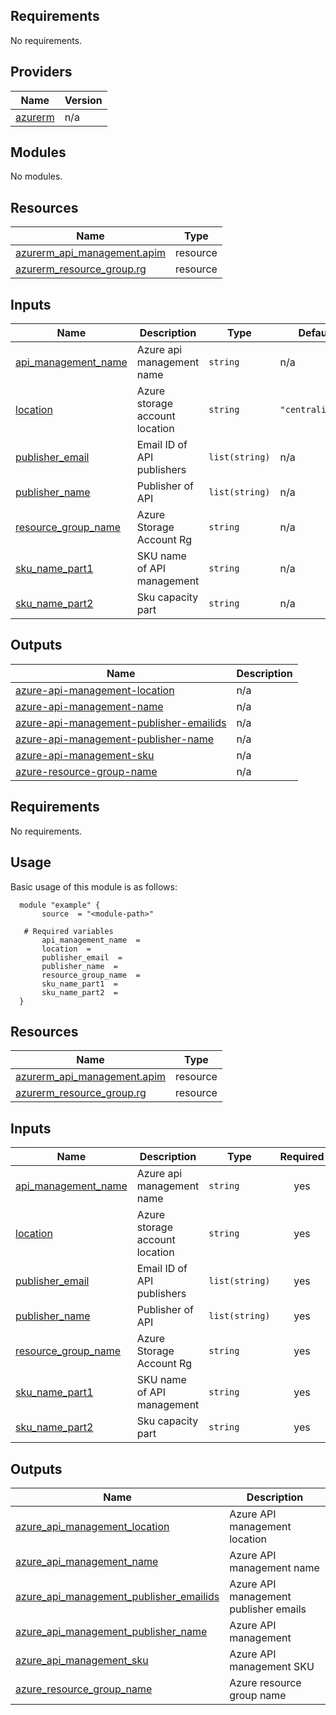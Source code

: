 <!-- BEGIN_TF_DOCS -->
## Requirements

No requirements.

## Providers

| Name | Version |
|------|---------|
| <a name="provider_azurerm"></a> [azurerm](#provider\_azurerm) | n/a |

## Modules

No modules.

## Resources

| Name | Type |
|------|------|
| [azurerm_api_management.apim](https://registry.terraform.io/providers/hashicorp/azurerm/latest/docs/resources/api_management) | resource |
| [azurerm_resource_group.rg](https://registry.terraform.io/providers/hashicorp/azurerm/latest/docs/resources/resource_group) | resource |

## Inputs

| Name | Description | Type | Default | Required |
|------|-------------|------|---------|:--------:|
| <a name="input_api_management_name"></a> [api\_management\_name](#input\_api\_management\_name) | Azure api management name | `string` | n/a | yes |
| <a name="input_location"></a> [location](#input\_location) | Azure storage account location | `string` | `"centralindia"` | no |
| <a name="input_publisher_email"></a> [publisher\_email](#input\_publisher\_email) | Email ID of API publishers | `list(string)` | n/a | yes |
| <a name="input_publisher_name"></a> [publisher\_name](#input\_publisher\_name) | Publisher of API | `list(string)` | n/a | yes |
| <a name="input_resource_group_name"></a> [resource\_group\_name](#input\_resource\_group\_name) | Azure Storage Account Rg | `string` | n/a | yes |
| <a name="input_sku_name_part1"></a> [sku\_name\_part1](#input\_sku\_name\_part1) | SKU name of API management | `string` | n/a | yes |
| <a name="input_sku_name_part2"></a> [sku\_name\_part2](#input\_sku\_name\_part2) | Sku capacity part | `string` | n/a | yes |

## Outputs

| Name | Description |
|------|-------------|
| <a name="output_azure-api-management-location"></a> [azure-api-management-location](#output\_azure-api-management-location) | n/a |
| <a name="output_azure-api-management-name"></a> [azure-api-management-name](#output\_azure-api-management-name) | n/a |
| <a name="output_azure-api-management-publisher-emailids"></a> [azure-api-management-publisher-emailids](#output\_azure-api-management-publisher-emailids) | n/a |
| <a name="output_azure-api-management-publisher-name"></a> [azure-api-management-publisher-name](#output\_azure-api-management-publisher-name) | n/a |
| <a name="output_azure-api-management-sku"></a> [azure-api-management-sku](#output\_azure-api-management-sku) | n/a |
| <a name="output_azure-resource-group-name"></a> [azure-resource-group-name](#output\_azure-resource-group-name) | n/a |
<!-- END_TF_DOCS -->
<!-- BEGIN_AUTOMATED_TF_DOCS_BLOCK -->
## Requirements

No requirements.
## Usage
Basic usage of this module is as follows:
  ```hcl
    module "example" {
      	 source  = "<module-path>"
      
	 # Required variables
      	 api_management_name  = 
      	 location  = 
      	 publisher_email  = 
      	 publisher_name  = 
      	 resource_group_name  = 
      	 sku_name_part1  = 
      	 sku_name_part2  = 
    }
  ```

## Resources

| Name | Type |
|------|------|
| [azurerm_api_management.apim](https://registry.terraform.io/providers/hashicorp/azurerm/latest/docs/resources/api_management) | resource |
| [azurerm_resource_group.rg](https://registry.terraform.io/providers/hashicorp/azurerm/latest/docs/resources/resource_group) | resource |

## Inputs

| Name | Description | Type | Required |
|------|-------------|------|:--------:|
| <a name="input_api_management_name"></a> [api_management_name](#input_api_management_name) | Azure api management name | `string` | yes |
| <a name="input_location"></a> [location](#input_location) | Azure storage account location | `string` | yes |
| <a name="input_publisher_email"></a> [publisher_email](#input_publisher_email) | Email ID of API publishers | `list(string)` | yes |
| <a name="input_publisher_name"></a> [publisher_name](#input_publisher_name) | Publisher of API | `list(string)` | yes |
| <a name="input_resource_group_name"></a> [resource_group_name](#input_resource_group_name) | Azure Storage Account Rg | `string` | yes |
| <a name="input_sku_name_part1"></a> [sku_name_part1](#input_sku_name_part1) | SKU name of API management | `string` | yes |
| <a name="input_sku_name_part2"></a> [sku_name_part2](#input_sku_name_part2) | Sku capacity part | `string` | yes |

## Outputs

| Name | Description |
|------|-------------|
| <a name="output_azure_api_management_location"></a> [azure_api_management_location](#output_azure_api_management_location) | Azure API management location |
| <a name="output_azure_api_management_name"></a> [azure_api_management_name](#output_azure_api_management_name) | Azure API management name |
| <a name="output_azure_api_management_publisher_emailids"></a> [azure_api_management_publisher_emailids](#output_azure_api_management_publisher_emailids) | Azure API management publisher emails |
| <a name="output_azure_api_management_publisher_name"></a> [azure_api_management_publisher_name](#output_azure_api_management_publisher_name) | Azure API management |
| <a name="output_azure_api_management_sku"></a> [azure_api_management_sku](#output_azure_api_management_sku) | Azure API management SKU |
| <a name="output_azure_resource_group_name"></a> [azure_resource_group_name](#output_azure_resource_group_name) | Azure resource group name |
<!-- END_AUTOMATED_TF_DOCS_BLOCK -->